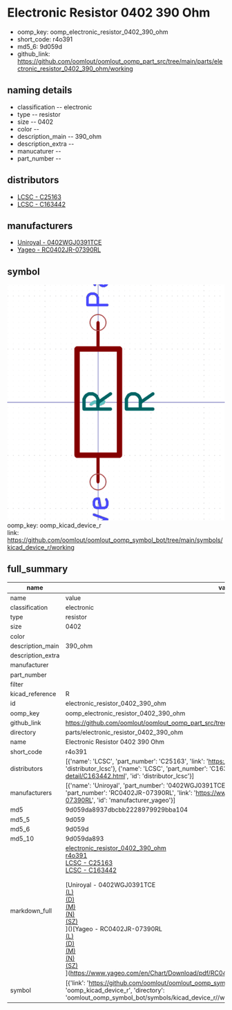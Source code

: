 # Electronic Resistor 0402 390 Ohm

  
* oomp_key: oomp_electronic_resistor_0402_390_ohm 
* short_code: r4o391
* md5_6: 9d059d  
* github_link: https://github.com/oomlout/oomlout_oomp_part_src/tree/main/parts/electronic_resistor_0402_390_ohm/working  
## naming details
* classification -- electronic
* type -- resistor
* size -- 0402
* color -- 
* description_main -- 390_ohm
* description_extra -- 
* manucaturer -- 
* part_number -- 

## distributors
* [LCSC - C25163](https://lcsc.com/product-detail/C25163.html)  
* [LCSC - C163442](https://lcsc.com/product-detail/C163442.html)  

## manufacturers
* [Uniroyal - 0402WGJ0391TCE]()  
* [Yageo - RC0402JR-07390RL](https://www.yageo.com/en/Chart/Download/pdf/RC0402JR-07390RL)  

## symbol

![](symbol/0/working/working_600.png)  
oomp_key: oomp_kicad_device_r  
link: https://github.com/oomlout/oomlout_oomp_symbol_bot/tree/main/symbols/kicad_device_r/working  


## full_summary
| name | value | 
| --- | --- | 
| name | value | 
| classification | electronic | 
| type | resistor | 
| size | 0402 | 
| color |  | 
| description_main | 390_ohm | 
| description_extra |  | 
| manufacturer |  | 
| part_number |  | 
| filter |  | 
| kicad_reference | R | 
| id | electronic_resistor_0402_390_ohm | 
| oomp_key | oomp_electronic_resistor_0402_390_ohm | 
| github_link | https://github.com/oomlout/oomlout_oomp_part_src/tree/main/parts/electronic_resistor_0402_390_ohm/working | 
| directory | parts/electronic_resistor_0402_390_ohm | 
| name | Electronic Resistor 0402 390 Ohm | 
| short_code | r4o391 | 
| distributors | [{'name': 'LCSC', 'part_number': 'C25163', 'link': 'https://lcsc.com/product-detail/C25163.html', 'id': 'distributor_lcsc'}, {'name': 'LCSC', 'part_number': 'C163442', 'link': 'https://lcsc.com/product-detail/C163442.html', 'id': 'distributor_lcsc'}] | 
| manufacturers | [{'name': 'Uniroyal', 'part_number': '0402WGJ0391TCE', 'link': '', 'id': 'manufacturer_uniroyal'}, {'name': 'Yageo', 'part_number': 'RC0402JR-07390RL', 'link': 'https://www.yageo.com/en/Chart/Download/pdf/RC0402JR-07390RL', 'id': 'manufacturer_yageo'}] | 
| md5 | 9d059da8937dbcbb2228979929bba104 | 
| md5_5 | 9d059 | 
| md5_6 | 9d059d | 
| md5_10 | 9d059da893 | 
| markdown_full | [electronic_resistor_0402_390_ohm](https://github.com/oomlout/oomlout_oomp_part_src/tree/main/parts/electronic_resistor_0402_390_ohm/working)<br>[r4o391](https://github.com/oomlout/oomlout_oomp_part_src/tree/main/parts/electronic_resistor_0402_390_ohm/working)<br>[LCSC - C25163<br>](https://lcsc.com/product-detail/C25163.html)[LCSC - C163442<br>](https://lcsc.com/product-detail/C163442.html)<br>[Uniroyal - 0402WGJ0391TCE<br>[(L)<br>](https://www.lcsc.com/search?q=0402WGJ0391TCE)[(D)<br>](https://www.digikey.com/en/products?,keywords=0402WGJ0391TCE)[(M)<br>](https://www.mouser.com/Search/Refine?Keyword=0402WGJ0391TCE)[(N)<br>](https://www.newark.com/search?st=0402WGJ0391TCE)[(SZ)<br>](https://so.szlcsc.com/global.html?k=0402WGJ0391TCE)]()[Yageo - RC0402JR-07390RL<br>[(L)<br>](https://www.lcsc.com/search?q=RC0402JR-07390RL)[(D)<br>](https://www.digikey.com/en/products?,keywords=RC0402JR-07390RL)[(M)<br>](https://www.mouser.com/Search/Refine?Keyword=RC0402JR-07390RL)[(N)<br>](https://www.newark.com/search?st=RC0402JR-07390RL)[(SZ)<br>](https://so.szlcsc.com/global.html?k=RC0402JR-07390RL)](https://www.yageo.com/en/Chart/Download/pdf/RC0402JR-07390RL) | 
| symbol | [{'link': 'https://github.com/oomlout/oomlout_oomp_symbol_bot/tree/main/symbols/kicad_device_r', 'oomp_key': 'oomp_kicad_device_r', 'directory': 'oomlout_oomp_symbol_bot/symbols/kicad_device_r//working/working.kicad_sym'}] | 
